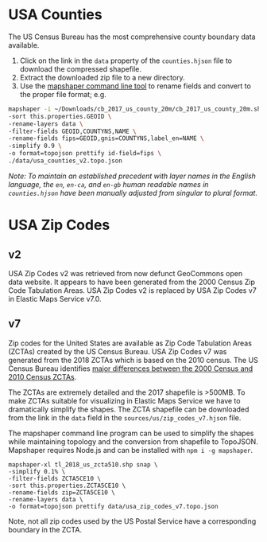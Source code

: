 # USA Counties

The US Census Bureau has the most comprehensive county boundary data available. 


1. Click on the link in the `data` property of the `counties.hjson` file to download the compressed shapefile.
1. Extract the downloaded zip file to a new directory.
1. Use the [mapshaper command line tool](https://github.com/mbloch/mapshaper) to rename fields and convert to the proper file format; e.g.
```sh
mapshaper -i ~/Downloads/cb_2017_us_county_20m/cb_2017_us_county_20m.shp \
-sort this.properties.GEOID \
-rename-layers data \
-filter-fields GEOID,COUNTYNS,NAME \
-rename-fields fips=GEOID,gnis=COUNTYNS,label_en=NAME \
-simplify 0.9 \
-o format=topojson prettify id-field=fips \
./data/usa_counties_v2.topo.json
```

*Note: To maintain an established precedent with layer names in the English language, the `en`, `en-ca`, and `en-gb` human readable names in `counties.hjson` have been manually adjusted from singular to plural format.*

# USA Zip Codes

## v2
USA Zip Codes v2 was retrieved from now defunct GeoCommons open data website. It appears to have been generated from the 2000 Census Zip Code Tabulation Areas. USA Zip Codes v2 is replaced by USA Zip Codes v7 in Elastic Maps Service v7.0.

## v7

Zip codes for the United States are available as Zip Code Tabulation Areas (ZCTAs) created by the US Census Bureau. USA Zip Codes v7 was generated from the 2018 ZCTAs which is based on the 2010 census. The US Census Bureau identifies [major differences between the 2000 Census and 2010 Census ZCTAs](https://www.census.gov/geo/reference/zctas.html). 

The ZCTAs are extremely detailed and the 2017 shapefile is >500MB. To make ZCTAs suitable for visualizing in Elastic Maps Service we have to dramatically simplify the shapes. The ZCTA shapefile can be downloaded from the link in the `data` field in the `sources/us/zip_codes_v7.hjson` file.

The mapshaper command line program can be used to simplify the shapes while maintaining topology and the conversion from shapefile to TopoJSON. Mapshaper requires Node.js and can be installed with `npm i -g mapshaper`. 

```
mapshaper-xl tl_2018_us_zcta510.shp snap \
-simplify 0.1% \
-filter-fields ZCTA5CE10 \
-sort this.properties.ZCTA5CE10 \
-rename-fields zip=ZCTA5CE10 \
-rename-layers data \
-o format=topojson prettify data/usa_zip_codes_v7.topo.json
```

Note, not all zip codes used by the US Postal Service have a corresponding boundary in the ZCTA. 